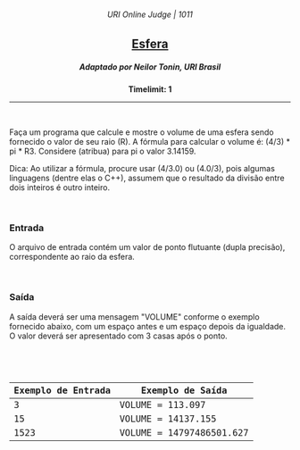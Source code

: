 <h6 align="center">URI Online Judge | 1011</h6>
<h2 align="center">
  <a href="https://www.urionlinejudge.com.br/judge/pt/problems/view/1011">
    Esfera
  </a>
</h2>
<h5 align="center">Adaptado por Neilor Tonin, URI  Brasil</h5>
<p align="center"><b>Timelimit: 1</b></p>
<hr>
<br>
<p>
  Faça um programa que calcule e mostre o volume de uma esfera sendo fornecido o valor de seu raio (R). A fórmula para calcular o volume é: (4/3) * pi * R3. Considere (atribua) para pi o valor 3.14159.
</p>
<p>
  Dica: Ao utilizar a fórmula, procure usar (4/3.0) ou (4.0/3), pois algumas linguagens (dentre elas o C++), assumem que o resultado da divisão entre dois inteiros é outro inteiro.
</p>
<br>
<h3>Entrada</h3>
<p>
  O arquivo de entrada contém um valor de ponto flutuante (dupla precisão), correspondente ao raio da esfera.
</p>
<br>
<h3>Saída</h3>
<p>
  A saída deverá ser uma mensagem "VOLUME" conforme o exemplo fornecido abaixo, com um espaço antes e um espaço depois da igualdade. O valor deverá ser apresentado com 3 casas após o ponto.
</p>
<br>
<code>
  <table width="100%">
    <thead>
      <th>Exemplo de Entrada</th>
      <th>Exemplo de Saída</th>
    </thead>
    <tbody>
      <tr>
        <td>3</td>
        <td>VOLUME = 113.097</td>
      </tr>
      <tr>
        <td>15</td>
        <td>VOLUME = 14137.155</td>
      </tr>
      <tr>
        <td>1523</td>
        <td>VOLUME = 14797486501.627</td>
      </tr>
    </tbody>
  </table>
</code>